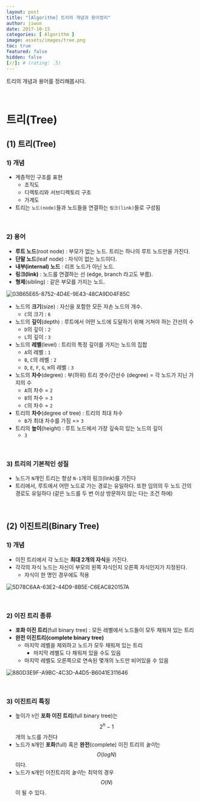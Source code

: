 ```yaml
---
layout: post
title: "[Algorithm] 트리의 개념과 용어정리"
author: jiwon
date: 2017-10-15
categories: [ Algorithm ]
image: assets/images/tree.png
toc: true
featured: false
hidden: false
[//]: # (rating: .5)
---
```


트리의 개념과 용어를 정리해봅시다.

<br/>

# 트리(Tree)

## (1) 트리(Tree)

### 1) 개념

- 계층적인 구조를 표현
  - 조직도
  - 디렉토리와 서브디렉토리 구조
  - 가계도
- 트리는 `노드(node)`들과 노드들을 연결하는 `링크(link)`들로 구성됨

<br/>

### 2) 용어

- **루트 노드**(root node) : 부모가 없는 노드. 트리는 하나의 루트 노드만을 가진다.
- **단말 노드**(leaf node) : 자식이 없는 노드이다.
- **내부(internal) 노드** : 리프 노드가 아닌 노드.
- **링크(link)** : 노드를 연결하는 선 (edge, branch 라고도 부름).
- **형제**(sibling) : 같은 부모를 가지는 노드.

![03B65E65-8752-4D4E-9E43-48CA9D04F85C](https://farm5.staticflickr.com/4482/36997131684_89ddd642cf_o.png)

- 노드의 **크기**(size) : 자신을 포함한 모든 자손 노드의 개수. 
  - `C`의 크기 : `6` 
- 노드의 **깊이**(depth) : 루트에서 어떤 노드에 도달하기 위해 거쳐야 하는 간선의 수
  - `D`의 깊이 : `2` 
  - `L`의 깊이 : `3`
- 노드의 **레벨**(level) : 트리의 특정 깊이를 가지는 노드의 집합
  - `A`의 레벨 : `1` 
  - `B`, `C`의 레벨 : `2` 
  - `D`, `E`, `F`, `G`, `H`의 레벨 : `3`
- 노드의 **차수**(degree) : 부(하위) 트리 갯수/간선수 (degree) = 각 노드가 지닌 가지의 수
  - `A`의 차수 = `2`
  - `B`의 차수 = `3`
  - `C`의 차수 = `2`
- 트리의 **차수**(degree of tree) : 트리의 최대 차수
  - `B`가 최대 차수를 가짐 => `3`
- 트리의 **높이**(height) : 루트 노드에서 가장 깊숙히 있는 노드의 깊이
  - `3`

<br/>

### 3) 트리의 기본적인 성질

- 노드가 `N`개인 트리는 항상 `N-1`개의 링크(link)를 가진다
- 트리에서, 루트에서 어떤 노드로 가는 경로는 유일하다. 또한 임의의 두 노드 간의 경로도 유일하다 (같은 노드를 두 번 이상 방문하지 않는 다는 조건 하에)

<br/>

## (2) 이진트리(Binary Tree)

### 1) 개념

- 이진 트리에서 각 노드는 **최대 2개의 자식**을 가진다.
- 각각의 자식 노드는 자신이 부모의 왼쪽 자식인지 오른쪽 자식인지가 지정된다.
  - 자식이 한 명인 경우에도 적용

![5D78C6AA-63E2-44D9-8B5E-C6EAC820157A](https://farm5.staticflickr.com/4462/23854059978_8b32e6598c_o.png)

<br/>

### 2) 이진 트리 종류

- **포화 이진 트리**(full binary tree) : 모든 레벨에서 노드들이 모두 채워져 있는 트리
- **완전 이진트리(complete binary tree)**
  - 마지막 레벨을 제외하고 노드가 모두 채워져 있는 트리 
    - 마지막 레벨도 다 채워져 있을 수도 있음
  - 마지막 레벨도 오른쪽으로 연속된 몇개의 노드만 비어있을 수 있음

![880D3E9F-A9BC-4C3D-A4D5-B6041E311646](https://farm5.staticflickr.com/4456/23854064708_945beebd1a_o.png)

<br/>

### 3) 이진트리 특징

- 높이가 `h`인 **포화 이진 트리**(full binary tree)는 $$2^h-1$$개의 노드를 가진다
- 노드가 `N`개인 **포화**(full) 혹은 **완전**(complete) 이진 트리의 *높이*는 $$O(logN)$$이다.
- 노드가 `N`개인 이진트리의 *높이*는 최악의 경우 $$O(N)$$이 될 수 있다.

